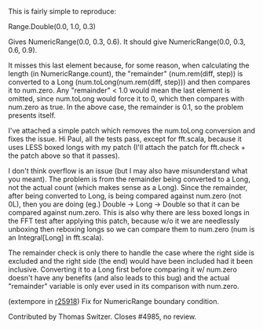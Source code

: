 This is fairly simple to reproduce:

Range.Double(0.0, 1.0, 0.3)

Gives NumericRange(0.0, 0.3, 0.6). It should give NumericRange(0.0, 0.3, 0.6, 0.9).

It misses this last element because, for some reason, when calculating the length (in NumericRange.count), the "remainder" (num.rem(diff, step)) is converted to a Long (num.toLong(num.rem(diff, step))) and then compares it to num.zero. Any "remainder" < 1.0 would mean the last element is omitted, since num.toLong would force it to 0, which then compares with num.zero as true. In the above case, the remainder is 0.1, so the problem presents itself.

I've attached a simple patch which removes the num.toLong conversion and fixes the issue.
Hi Paul, all the tests pass, except for fft.scala, because it uses LESS boxed longs with my patch (I'll attach the patch for fft.check + the patch above so that it passes).

I don't think overflow is an issue (but I may also have misunderstand what you meant). The problem is from the remainder being converted to a Long, not the actual count (which makes sense as a Long). Since the remainder, after being converted to Long, is being compared against num.zero (not 0L), then you are doing (eg.) Double -> Long -> Double so that it can be compared against num.zero. This is also why there are less boxed longs in the FFT test after applying this patch, because w/o it we are needlessly unboxing then reboxing longs so we can compare them to num.zero (num is an Integral[Long] in fft.scala).

The remainder check is only there to handle the case where the right side is excluded and the right side (the end) would have been included had it been inclusive. Converting it to a Long first before comparing it w/ num.zero doesn't have any benefits (and also leads to this bug) and the actual "remainder" variable is only ever used in its comparison with num.zero.

(extempore in [r25918](https://codereview.scala-lang.org/fisheye/changelog/scala-svn?cs=25918)) Fix for NumericRange boundary condition.

Contributed by Thomas Switzer.  Closes #4985, no review.
